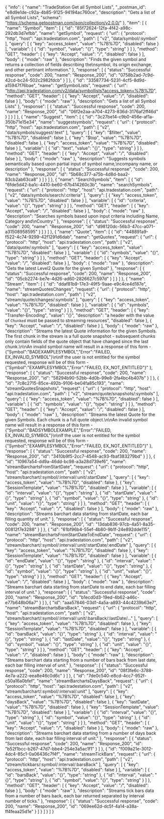 {
  "info": {
    "name": "TradeStation Get all Symbol Lists",
    "_postman_id": "e8d9e1de-c92a-4b85-9125-94194ac760ce",
    "description": "Gets a list of all Symbol Lists",
    "schema": "https://schema.getpostman.com/json/collection/v2.0.0/"
  },
  "item": [
    {
      "name": "Symbol",
      "item": [
        {
          "id": "85f72624-12fa-4f42-a98c-292db3d7efbb",
          "name": "getSymbol",
          "request": {
            "url": {
              "protocol": "http",
              "host": "api.tradestation.com",
              "path": [
                "v2",
                "data/symbol/:symbol"
              ],
              "query": [
                {
                  "key": "access_token",
                  "value": "%7B%7D",
                  "disabled": false
                }
              ],
              "variable": [
                {
                  "id": "symbol",
                  "value": "{}",
                  "type": "string"
                }
              ]
            },
            "method": "GET",
            "header": [
              {
                "key": "Accept",
                "value": "*/*",
                "disabled": false
              }
            ],
            "body": {
              "mode": "raw"
            },
            "description": "Finds the given symbol and returns a collection of fields describing the\nsymbol, its origin exchange, and other pertinant information."
          },
          "response": [
            {
              "status": "Successful response",
              "code": 200,
              "name": "Response_200",
              "id": "0758b2ad-7c9d-42cd-bc24-502c2982fdcb"
            }
          ]
        },
        {
          "id": "33587734-5231-4cf5-8d9d-a15947f76bae",
          "name": "getSymbolLists",
          "request": {
            "url": "http://api.tradestation.com/v2/data/symbollists?access_token=%7B%7D",
            "method": "GET",
            "header": [
              {
                "key": "Accept",
                "value": "*/*",
                "disabled": false
              }
            ],
            "body": {
              "mode": "raw"
            },
            "description": "Gets a list of all Symbol Lists"
          },
          "response": [
            {
              "status": "Successful response",
              "code": 200,
              "name": "Response_200",
              "id": "06f2e2aa-a704-4273-836d-3176af2ff46d"
            }
          ]
        }
      ]
    },
    {
      "name": "Suggest",
      "item": [
        {
          "id": "3c27be14-c9b0-456e-af1a-350b71e15e34",
          "name": "suggestsymbols",
          "request": {
            "url": {
              "protocol": "http",
              "host": "api.tradestation.com",
              "path": [
                "v2",
                "data/symbols/suggest/:text"
              ],
              "query": [
                {
                  "key": "$filter",
                  "value": "%7B%7D",
                  "disabled": false
                },
                {
                  "key": "$top",
                  "value": "%7B%7D",
                  "disabled": false
                },
                {
                  "key": "access_token",
                  "value": "%7B%7D",
                  "disabled": false
                }
              ],
              "variable": [
                {
                  "id": "text",
                  "value": "{}",
                  "type": "string"
                }
              ]
            },
            "method": "GET",
            "header": [
              {
                "key": "Accept",
                "value": "*/*",
                "disabled": false
              }
            ],
            "body": {
              "mode": "raw"
            },
            "description": "Suggests symbols semantically based upon partial input of symbol name,\ncompany name, or description"
          },
          "response": [
            {
              "status": "Successful response",
              "code": 200,
              "name": "Response_200",
              "id": "5b68c377-a75b-4d8d-baa2-83cb2ab63ca8"
            }
          ]
        }
      ]
    },
    {
      "name": "SearchSymbols",
      "item": [
        {
          "id": "6fde5d42-ba1c-4410-be60-67b414260c3b",
          "name": "searchSymbols",
          "request": {
            "url": {
              "protocol": "http",
              "host": "api.tradestation.com",
              "path": [
                "v2",
                "data/symbols/search/:criteria"
              ],
              "query": [
                {
                  "key": "access_token",
                  "value": "%7B%7D",
                  "disabled": false
                }
              ],
              "variable": [
                {
                  "id": "criteria",
                  "value": "{}",
                  "type": "string"
                }
              ]
            },
            "method": "GET",
            "header": [
              {
                "key": "Accept",
                "value": "*/*",
                "disabled": false
              }
            ],
            "body": {
              "mode": "raw"
            },
            "description": "Searches symbols based upon input criteria including Name, Category and\nCountry."
          },
          "response": [
            {
              "status": "Successful response",
              "code": 200,
              "name": "Response_200",
              "id": "d98120dc-56b3-47cc-a071-a31508958595"
            }
          ]
        }
      ]
    },
    {
      "name": "Quote",
      "item": [
        {
          "id": "448891a9-f522-4c74-9299-42f1291d6dab",
          "name": "getQuotes",
          "request": {
            "url": {
              "protocol": "http",
              "host": "api.tradestation.com",
              "path": [
                "v2",
                "data/quote/:symbols"
              ],
              "query": [
                {
                  "key": "access_token",
                  "value": "%7B%7D",
                  "disabled": false
                }
              ],
              "variable": [
                {
                  "id": "symbols",
                  "value": "{}",
                  "type": "string"
                }
              ]
            },
            "method": "GET",
            "header": [
              {
                "key": "Accept",
                "value": "*/*",
                "disabled": false
              }
            ],
            "body": {
              "mode": "raw"
            },
            "description": "Gets the latest Level2 Quote for the given Symbol"
          },
          "response": [
            {
              "status": "Successful response",
              "code": 200,
              "name": "Response_200",
              "id": "05cb2274-be7e-4d26-ad60-2826627c597d"
            }
          ]
        }
      ]
    },
    {
      "name": "Stream",
      "item": [
        {
          "id": "ddaf81b9-17e3-49f5-9aae-e9c4ce4d187e",
          "name": "streamQuotesChanges",
          "request": {
            "url": {
              "protocol": "http",
              "host": "api.tradestation.com",
              "path": [
                "v2",
                "stream/quote/changes/:symbols"
              ],
              "query": [
                {
                  "key": "access_token",
                  "value": "%7B%7D",
                  "disabled": false
                }
              ],
              "variable": [
                {
                  "id": "symbols",
                  "value": "{}",
                  "type": "string"
                }
              ]
            },
            "method": "GET",
            "header": [
              {
                "key": "Transfer-Encoding",
                "value": "{}",
                "description": "a header with the value of `Chunked` must be passed to streaming resources",
                "disabled": false
              },
              {
                "key": "Accept",
                "value": "*/*",
                "disabled": false
              }
            ],
            "body": {
              "mode": "raw"
            },
            "description": "Streams the latest Quote information for the given Symbols. The first chunk in the stream is a full quote snapshot - subsequent chunks only contain fields of the quote object that have changed since the last chunk.\n\nAn invalid symbol name will result in a response of this form - {\"Symbol\":\"BADEXAMPLESYMBOL\",\"Error\":\"FAILED, EX_INVALID_SYMBOL\"}\n\nIf the user is not entitled for the symbol requested, response will be of this form - {\"Symbol\":\"EXAMPLESYMBOL\",\"Error\":\"FAILED, EX_NOT_ENTITLED\"}"
          },
          "response": [
            {
              "status": "Successful response",
              "code": 200,
              "name": "Response_200",
              "id": "58294b90-52bb-4d0b-99e8-2fa4bc4b407b"
            }
          ]
        },
        {
          "id": "7c8c2715-85ce-492b-9106-be04fa85c193",
          "name": "streamQuotesSnapshots",
          "request": {
            "url": {
              "protocol": "http",
              "host": "api.tradestation.com",
              "path": [
                "v2",
                "stream/quote/snapshots/:symbols"
              ],
              "query": [
                {
                  "key": "access_token",
                  "value": "%7B%7D",
                  "disabled": false
                }
              ],
              "variable": [
                {
                  "id": "symbols",
                  "value": "{}",
                  "type": "string"
                }
              ]
            },
            "method": "GET",
            "header": [
              {
                "key": "Accept",
                "value": "*/*",
                "disabled": false
              }
            ],
            "body": {
              "mode": "raw"
            },
            "description": "Streams the latest Quote for the given Symbols. Each chunk is a full quote object.\n\nAn invalid symbol name will result in a response of this form - {\"Symbol\":\"BADSYMBOLEXAMPLE\",\"Error\":\"FAILED, EX_INVALID_SYMBOL\"}\n\nIf the user is not entitled for the symbol requested, response will be of this form - {\"Symbol\":\"EXAMPLESYMBOL\",\"Error\":\"FAILED, EX_NOT_ENTITLED\"}"
          },
          "response": [
            {
              "status": "Successful response",
              "code": 200,
              "name": "Response_200",
              "id": "3410b9f5-2cc7-4548-ac93-fbaf383279bd"
            }
          ]
        },
        {
          "id": "10967a54-dd9a-46dd-bc98-a3a28d739ef6",
          "name": "streamBarchartsFromStartDate",
          "request": {
            "url": {
              "protocol": "http",
              "host": "api.tradestation.com",
              "path": [
                "v2",
                "stream/barchart/:symbol/:interval/:unit/:startDate"
              ],
              "query": [
                {
                  "key": "access_token",
                  "value": "%7B%7D",
                  "disabled": false
                },
                {
                  "key": "SessionTemplate",
                  "value": "%7B%7D",
                  "disabled": false
                }
              ],
              "variable": [
                {
                  "id": "interval",
                  "value": "{}",
                  "type": "string"
                },
                {
                  "id": "startDate",
                  "value": "{}",
                  "type": "string"
                },
                {
                  "id": "symbol",
                  "value": "{}",
                  "type": "string"
                },
                {
                  "id": "unit",
                  "value": "{}",
                  "type": "string"
                }
              ]
            },
            "method": "GET",
            "header": [
              {
                "key": "Accept",
                "value": "*/*",
                "disabled": false
              }
            ],
            "body": {
              "mode": "raw"
            },
            "description": "Streams barchart data starting from startDate, each bar filling quantity of unit."
          },
          "response": [
            {
              "status": "Successful response",
              "code": 200,
              "name": "Response_200",
              "id": "13dab836-97cb-4a51-8a35-00812f7e3288"
            }
          ]
        },
        {
          "id": "61bf96b4-55ef-4b80-9b1f-24e892dde115",
          "name": "streamBarchartsFromStartDateToEndDate",
          "request": {
            "url": {
              "protocol": "http",
              "host": "api.tradestation.com",
              "path": [
                "v2",
                "stream/barchart/:symbol/:interval/:unit/:startDate/:endDate"
              ],
              "query": [
                {
                  "key": "access_token",
                  "value": "%7B%7D",
                  "disabled": false
                },
                {
                  "key": "SessionTemplate",
                  "value": "%7B%7D",
                  "disabled": false
                }
              ],
              "variable": [
                {
                  "id": "endDate",
                  "value": "{}",
                  "type": "string"
                },
                {
                  "id": "interval",
                  "value": "{}",
                  "type": "string"
                },
                {
                  "id": "startDate",
                  "value": "{}",
                  "type": "string"
                },
                {
                  "id": "symbol",
                  "value": "{}",
                  "type": "string"
                },
                {
                  "id": "unit",
                  "value": "{}",
                  "type": "string"
                }
              ]
            },
            "method": "GET",
            "header": [
              {
                "key": "Accept",
                "value": "*/*",
                "disabled": false
              }
            ],
            "body": {
              "mode": "raw"
            },
            "description": "Streams barchart data starting from startDate to end date, each bar filling interval of unit."
          },
          "response": [
            {
              "status": "Successful response",
              "code": 200,
              "name": "Response_200",
              "id": "b1ecd0d3-19ed-4b62-a46c-e77b648b06a7"
            }
          ]
        },
        {
          "id": "aaa57846-03d1-4a5a-a893-44c4239b63e7",
          "name": "streamBarchartsBarsBack",
          "request": {
            "url": {
              "protocol": "http",
              "host": "api.tradestation.com",
              "path": [
                "v2",
                "stream/barchart/:symbol/:interval/:unit/:barsBack/:lastDate/..."
              ],
              "query": [
                {
                  "key": "access_token",
                  "value": "%7B%7D",
                  "disabled": false
                },
                {
                  "key": "SessionTemplate",
                  "value": "%7B%7D",
                  "disabled": false
                }
              ],
              "variable": [
                {
                  "id": "barsBack",
                  "value": "{}",
                  "type": "string"
                },
                {
                  "id": "interval",
                  "value": "{}",
                  "type": "string"
                },
                {
                  "id": "lastDate",
                  "value": "{}",
                  "type": "string"
                },
                {
                  "id": "symbol",
                  "value": "{}",
                  "type": "string"
                },
                {
                  "id": "unit",
                  "value": "{}",
                  "type": "string"
                }
              ]
            },
            "method": "GET",
            "header": [
              {
                "key": "Accept",
                "value": "*/*",
                "disabled": false
              }
            ],
            "body": {
              "mode": "raw"
            },
            "description": "Streams barchart data starting from a number of bars back from last date, each bar filling interval of unit."
          },
          "response": [
            {
              "status": "Successful response",
              "code": 200,
              "name": "Response_200",
              "id": "08f3fe6c-3788-4e7a-a222-eea8e46c0d6c"
            }
          ]
        },
        {
          "id": "7de0c540-e8cd-4cc7-952f-c50a16a0bfef",
          "name": "streamBarchartsDaysBack",
          "request": {
            "url": {
              "protocol": "http",
              "host": "api.tradestation.com",
              "path": [
                "v2",
                "stream/barchart/:symbol/:interval/:unit"
              ],
              "query": [
                {
                  "key": "access_token",
                  "value": "%7B%7D",
                  "disabled": false
                },
                {
                  "key": "daysBack",
                  "value": "%7B%7D",
                  "disabled": false
                },
                {
                  "key": "lastDate",
                  "value": "%7B%7D",
                  "disabled": false
                },
                {
                  "key": "SessionTemplate",
                  "value": "%7B%7D",
                  "disabled": false
                }
              ],
              "variable": [
                {
                  "id": "interval",
                  "value": "{}",
                  "type": "string"
                },
                {
                  "id": "symbol",
                  "value": "{}",
                  "type": "string"
                },
                {
                  "id": "unit",
                  "value": "{}",
                  "type": "string"
                }
              ]
            },
            "method": "GET",
            "header": [
              {
                "key": "Accept",
                "value": "*/*",
                "disabled": false
              }
            ],
            "body": {
              "mode": "raw"
            },
            "description": "Streams barchart data starting from a number of days back from last date, each bar filling interval of unit."
          },
          "response": [
            {
              "status": "Successful response",
              "code": 200,
              "name": "Response_200",
              "id": "b52f1bcc-b267-47d7-bbe4-254e3a5ac1f1"
            }
          ]
        },
        {
          "id": "f009a21e-3012-4dc4-85c1-0a06436c7f4f",
          "name": "streamTickBars",
          "request": {
            "url": {
              "protocol": "http",
              "host": "api.tradestation.com",
              "path": [
                "v2",
                "stream/tickbars/:symbol/:interval/:barsBack"
              ],
              "query": [
                {
                  "key": "access_token",
                  "value": "%7B%7D",
                  "disabled": false
                }
              ],
              "variable": [
                {
                  "id": "barsBack",
                  "value": "{}",
                  "type": "string"
                },
                {
                  "id": "interval",
                  "value": "{}",
                  "type": "string"
                },
                {
                  "id": "symbol",
                  "value": "{}",
                  "type": "string"
                }
              ]
            },
            "method": "GET",
            "header": [
              {
                "key": "Accept",
                "value": "*/*",
                "disabled": false
              }
            ],
            "body": {
              "mode": "raw"
            },
            "description": "Streams tick bars data from a number of bars back, each bar returned separated by interval number of ticks."
          },
          "response": [
            {
              "status": "Successful response",
              "code": 200,
              "name": "Response_200",
              "id": "069ee62d-dc5f-4a14-a38a-ff4feaa25d1e"
            }
          ]
        }
      ]
    }
  ]
}